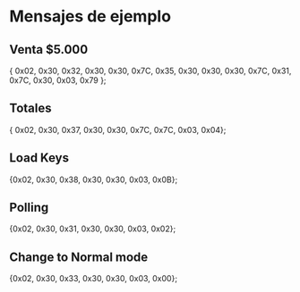 # Mensajes de ejemplo

## Venta $5.000

{ 0x02, 0x30, 0x32, 0x30, 0x30, 0x7C, 0x35, 0x30, 0x30, 0x30, 0x7C, 0x31, 0x7C, 0x30, 0x03, 0x79 };

## Totales

{ 0x02, 0x30, 0x37, 0x30, 0x30, 0x7C, 0x7C, 0x03, 0x04};

## Load Keys

{0x02, 0x30, 0x38, 0x30, 0x30, 0x03, 0x0B};

## Polling

{0x02, 0x30, 0x31, 0x30, 0x30, 0x03, 0x02};

## Change to Normal mode

{0x02, 0x30, 0x33, 0x30, 0x30, 0x03, 0x00};
